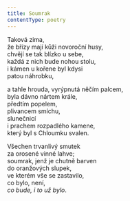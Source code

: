 ```yaml
---
title: Soumrak
contentType: poetry
---
```


<section>

Taková zima,  
že břízy mají kůži novoroční husy,  
chvějí se tak blízko u sebe,  
každá z nich bude nohou stolu,  
i kámen u kořene byl kdysi  
patou náhrobku,

</section>

<section>

a tahle hrouda, vyrýpnutá něčím palcem,  
byla dávno nártem krále,  
předtím popelem,  
plivancem smíchu,  
slunečnicí  
i prachem rozpadlého kamene,  
který byl s Chloumku svalen.

</section>

<section>

Všechen trvanlivý smutek  
za orosené vinné lahve;  
soumrak, jenž je chutně barven  
do oranžových slupek,  
ve kterém vše se zastavilo,  
co bylo, není,  
_co bude, i to už bylo_.

</section>
